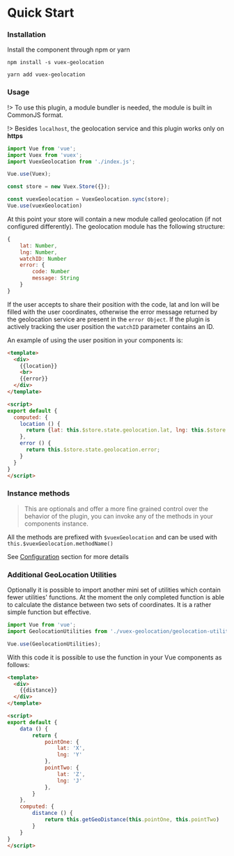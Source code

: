 # Quick Start

### Installation
Install the component through npm or yarn


```shell
npm install -s vuex-geolocation

yarn add vuex-geolocation
```

### Usage
!> To use this plugin, a module bundler is needed, the module is built in CommonJS format.

!> Besides `localhost`, the geolocation service and this plugin works only on **https**

```js
import Vue from 'vue';
import Vuex from 'vuex';
import VuexGeolocation from './index.js';

Vue.use(Vuex);

const store = new Vuex.Store({});

const vuexGeolocation = VuexGeolocation.sync(store);
Vue.use(vuexGeolocation)
```

At this point your store will contain a new module called geolocation (if not configured differently). The geolocation module has the following structure:

```js
{
    lat: Number,
    lng: Number,
    watchID: Number
    error: {
        code: Number
        message: String
    }
}
```

If the user accepts to share their position with the code, lat and lon will be filled with the user coordinates, otherwise the error message returned by the geolocation service are present in the `error Object`. If the plugin is actively tracking the user position the `watchID` parameter contains an ID.

An example of using the user position in your components is:

```html
<template>
  <div>
    {{location}}
    <br>
    {{error}}
  </div>
</template>

<script>
export default {
  computed: {
    location () {
      return {lat: this.$store.state.geolocation.lat, lng: this.$store.state.geolocation.lng}
    },
    error () {
      return this.$store.state.geolocation.error;
    }
  }
}
</script>
```


### Instance methods
>This are optionals and offer a more fine grained control over the behavior of the plugin, you can invoke any of the methods in your components instance.

All the methods are prefixed with `$vuexGeolocation` and can be used with ` this.$vuexGeolocation.methodName()`

See [Configuration](configuration) section for more details


### Additional GeoLocation Utilities

Optionally it is possible to import another mini set of utilities which contain fewer utilities' functions.
At the moment the only completed function is able to calculate the distance between two sets of coordinates. It is a rather simple function but effective.

```js
import Vue from 'vue';
import GeolocationUtilities from './vuex-geolocation/geolocation-utilities.js';

Vue.use(GeolocationUtilities);
```

With this code it is possible to use the function in your Vue components as follows:

```html
<template>
  <div>
    {{distance}}
  </div>
</template>

<script>
export default {
    data () {
        return {
            pointOne: {
                lat: 'X',
                lng: 'Y'
            },
            pointTwo: {
                lat: 'Z',
                lng: 'J'
            },
        }
    },
    computed: {
        distance () {
            return this.getGeoDistance(this.pointOne, this.pointTwo)
        }
    }
}
</script>

```
